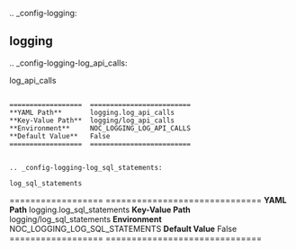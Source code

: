 .. _config-logging:

logging
-------


.. _config-logging-log_api_calls:

log_api_calls
~~~~~~~~~~~~~

==================  =========================
**YAML Path**       logging.log_api_calls
**Key-Value Path**  logging/log_api_calls
**Environment**     NOC_LOGGING_LOG_API_CALLS
**Default Value**   False
==================  =========================


.. _config-logging-log_sql_statements:

log_sql_statements
~~~~~~~~~~~~~~~~~~

==================  ==============================
**YAML Path**       logging.log_sql_statements
**Key-Value Path**  logging/log_sql_statements
**Environment**     NOC_LOGGING_LOG_SQL_STATEMENTS
**Default Value**   False
==================  ==============================


